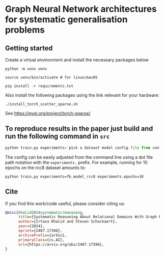 # Graph Neural Network architectures for systematic generalisation problems

## Getting started

Create a virtual environment and install the necessary packages below

```python3
python -m venv venv
```
```python3
source venv/bin/activate # for linux/macOS
```
```python3
pip install -r requirements.txt 
```
Also install the following packages using the link relevant for your hardware:
```
./install_torch_scatter_sparse.sh
```
See https://pypi.org/project/torch-sparse/ 


## To reproduce results in the paper just build and run the following command in `src`

```python
python train.py experiments=`pick a dataset model config file from configs/experiments`
```

The config can be easily adjusted from the command line using a dot file path notation with the `experiments.` prefix. For example, running for 10 epochs on the rcc8 dataset amounts to:
```
python train.py experiments=fb_model_rcc8 experiments.epochs=10
```

## Cite
If you find this work/code useful, please consider citing us:
```bibtex
@misc{khalid2024systematicreasoning,
      title={Systematic Reasoning About Relational Domains With Graph Neural Networks}, 
      author={Irtaza Khalid and Steven Schockaert},
      year={2024},
      eprint={2407.17396},
      archivePrefix={arXiv},
      primaryClass={cs.AI},
      url={https://arxiv.org/abs/2407.17396}, 
}
```


